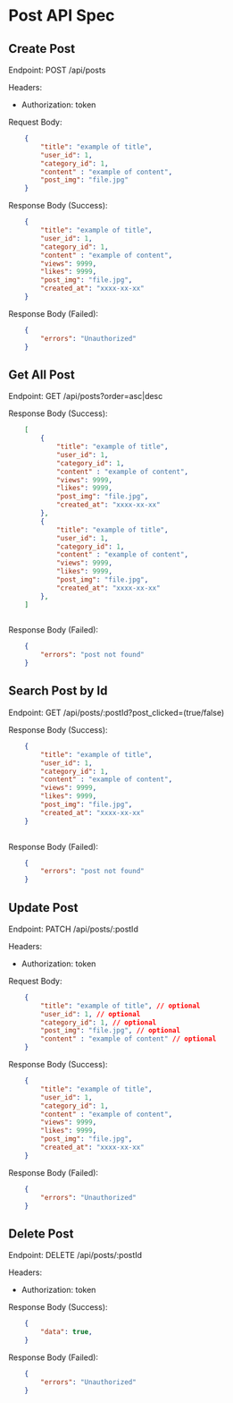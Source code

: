 # Post API Spec

## Create Post
Endpoint: POST /api/posts

Headers: 
- Authorization: token

Request Body:
```json
    {
        "title": "example of title",
        "user_id": 1,
        "category_id": 1,
        "content" : "example of content",
        "post_img": "file.jpg"
    }
```

Response Body (Success):
```json
    {
        "title": "example of title",
        "user_id": 1,
        "category_id": 1,
        "content" : "example of content",
        "views": 9999,
        "likes": 9999,
        "post_img": "file.jpg",
        "created_at": "xxxx-xx-xx"
    }
```

Response Body (Failed):
```json
    {
        "errors": "Unauthorized"
    }
```

## Get All Post
Endpoint: GET /api/posts?order=asc|desc

Response Body (Success):
```json
    [
        {
            "title": "example of title",
            "user_id": 1,
            "category_id": 1,
            "content" : "example of content",
            "views": 9999,
            "likes": 9999,
            "post_img": "file.jpg",
            "created_at": "xxxx-xx-xx"
        },
        {
            "title": "example of title",
            "user_id": 1,
            "category_id": 1,
            "content" : "example of content",
            "views": 9999,
            "likes": 9999,
            "post_img": "file.jpg",
            "created_at": "xxxx-xx-xx"
        },
    ]
    
```

Response Body (Failed):
```json
    {
        "errors": "post not found"
    }
```

## Search Post by Id
Endpoint: GET /api/posts/:postId?post_clicked=(true/false)

Response Body (Success):
```json
    {
        "title": "example of title",
        "user_id": 1,
        "category_id": 1,
        "content" : "example of content",
        "views": 9999,
        "likes": 9999,
        "post_img": "file.jpg",
        "created_at": "xxxx-xx-xx"
    }
    
```

Response Body (Failed):
```json
    {
        "errors": "post not found"
    }
```

## Update Post
Endpoint: PATCH /api/posts/:postId

Headers: 
- Authorization: token

Request Body:
```json
    {
        "title": "example of title", // optional
        "user_id": 1, // optional
        "category_id": 1, // optional
        "post_img": "file.jpg", // optional
        "content" : "example of content" // optional
    }
```

Response Body (Success):
```json
    {
        "title": "example of title",
        "user_id": 1,
        "category_id": 1,
        "content" : "example of content",
        "views": 9999,
        "likes": 9999,
        "post_img": "file.jpg",
        "created_at": "xxxx-xx-xx"
    }
```

Response Body (Failed):
```json
    {
        "errors": "Unauthorized"
    }
```

## Delete Post
Endpoint: DELETE /api/posts/:postId

Headers: 
- Authorization: token

Response Body (Success):
```json
    {
        "data": true,
    }
```

Response Body (Failed):
```json
    {
        "errors": "Unauthorized"
    }
```